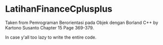# LatihanFinanceCplusplus
Taken from Pemrograman Berorientasi pada Objek dengan Borland C++ by Kartono Susanto Chapter 15 Page 369-379.

In case y'all too lazy to write the entire code.
